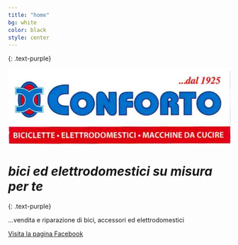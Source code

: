 ```yaml
---
title: "home"
bg: white
color: black
style: center
---
```



{: .text-purple}

<!-- <span class="fa-stack subtlecircle" style="font-size:100px; background:rgba(255,166,0,0.1)">
  <i class="fa fa-circle fa-stack-2x text-white"></i>
  <i class="fa fa-bicycle fa-stack-1x text-orange"></i>
</span> -->
<img src="img/conforto-logo.jpg" />

# *bici ed elettrodomestici su misura per te*
{: .text-purple}



…vendita e riparazione di bici, accessori ed elettrodomestici


<span id="forkongithub">
  <a href="https://www.facebook.com/confortobike/" class="bg-blue">
    Visita la pagina Facebook
  </a>
</span>
